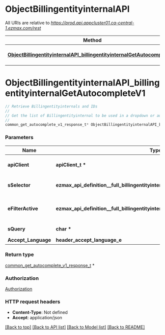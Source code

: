 # ObjectBillingentityinternalAPI

All URIs are relative to *https://prod.api.appcluster01.ca-central-1.ezmax.com/rest*

Method | HTTP request | Description
------------- | ------------- | -------------
[**ObjectBillingentityinternalAPI_billingentityinternalGetAutocompleteV1**](ObjectBillingentityinternalAPI.md#ObjectBillingentityinternalAPI_billingentityinternalGetAutocompleteV1) | **GET** /1/object/billingentityinternal/getAutocomplete/{sSelector} | Retrieve Billingentityinternals and IDs


# **ObjectBillingentityinternalAPI_billingentityinternalGetAutocompleteV1**
```c
// Retrieve Billingentityinternals and IDs
//
// Get the list of Billingentityinternal to be used in a dropdown or autocomplete control.
//
common_get_autocomplete_v1_response_t* ObjectBillingentityinternalAPI_billingentityinternalGetAutocompleteV1(apiClient_t *apiClient, ezmax_api_definition__full_billingentityinternalGetAutocompleteV1_sSelector_e sSelector, ezmax_api_definition__full_billingentityinternalGetAutocompleteV1_eFilterActive_e eFilterActive, char * sQuery, header_accept_language_e Accept_Language);
```

### Parameters
Name | Type | Description  | Notes
------------- | ------------- | ------------- | -------------
**apiClient** | **apiClient_t \*** | context containing the client configuration |
**sSelector** | **ezmax_api_definition__full_billingentityinternalGetAutocompleteV1_sSelector_e** | The type of Billingentityinternals to return | 
**eFilterActive** | **ezmax_api_definition__full_billingentityinternalGetAutocompleteV1_eFilterActive_e** | Specify which results we want to display. | [optional] [default to &#39;Active&#39;]
**sQuery** | **char \*** | Allow to filter the returned results | [optional] 
**Accept_Language** | **header_accept_language_e** |  | [optional] 

### Return type

[common_get_autocomplete_v1_response_t](common_get_autocomplete_v1_response.md) *


### Authorization

[Authorization](../README.md#Authorization)

### HTTP request headers

 - **Content-Type**: Not defined
 - **Accept**: application/json

[[Back to top]](#) [[Back to API list]](../README.md#documentation-for-api-endpoints) [[Back to Model list]](../README.md#documentation-for-models) [[Back to README]](../README.md)

